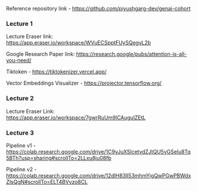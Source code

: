Reference repository link - https://github.com/piyushgarg-dev/genai-cohort

### Lecture 1

Lecture Eraser link: https://app.eraser.io/workspace/WVuECSpptFUySQegvL2b

Google Research Paper link: https://research.google/pubs/attention-is-all-you-need/

Tiktoken - https://tiktokenizer.vercel.app/

Vector Embeddings Visualizer - https://projector.tensorflow.org/

### Lecture 2

Lecture Eraser Link: https://app.eraser.io/workspace/7gwrRuUm9lCAugulZEtL

### Lecture 3

Pipeline v1 - https://colab.research.google.com/drive/1C9yJuXSlcetvdZJtQU5vGSeIu8Tq5BTh?usp=sharing#scrollTo=2LLxu8ju08fb

Pipeline v2 - https://colab.research.google.com/drive/12dlH83lI53mhmYigQwPGwPBWdxZIsQgN#scrollTo=ELT4BVyzo8CL
